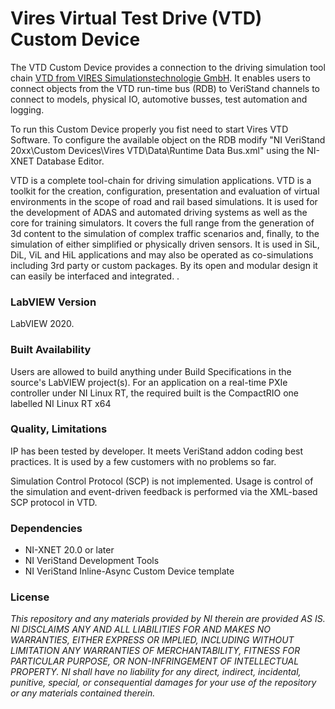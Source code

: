 Vires Virtual Test Drive (VTD) Custom Device
===================

The VTD Custom Device provides a connection to the driving simulation tool chain [VTD from VIRES Simulationstechnologie GmbH](https://vires.com/vtd-vires-virtual-test-drive/). It enables users to connect objects from the VTD run-time bus (RDB) to VeriStand channels to connect to models, physical IO, automotive busses, test automation and logging.  

To run this Custom Device properly you fist need to start Vires VTD Software. To configure the available object on the RDB modify "NI VeriStand 20xx\Custom Devices\Vires VTD\Data\Runtime Data Bus.xml" using the NI-XNET Database Editor.

VTD is a complete tool-chain for driving simulation applications. VTD is a toolkit for the creation, configuration, presentation and evaluation of virtual environments in the scope of road and rail based simulations. It is used for the development of ADAS and automated driving systems as well as the core for training simulators. It covers the full range from the generation of 3d content to the simulation of complex traffic scenarios and, finally, to the simulation of either simplified or physically driven sensors. It is used in SiL, DiL, ViL and HiL applications and may also be operated as co-simulations including 3rd party or custom packages. By its open and modular design it can easily be interfaced and integrated. .

### LabVIEW Version ###

LabVIEW 2020.

### Built Availability ###

Users are allowed to build anything under Build Specifications in the source's LabVIEW project(s). For an application on a real-time PXIe controller under NI Linux RT, the required built is the CompactRIO one labelled NI Linux RT x64

### Quality, Limitations ###

IP has been tested by developer. It meets VeriStand addon coding best practices. It is used by a few customers with no problems so far.

Simulation Control Protocol (SCP) is not implemented. Usage is control of the simulation and event-driven feedback is performed via the XML-based SCP protocol in VTD.

### Dependencies ###

- NI-XNET 20.0 or later
- NI VeriStand Development Tools
- NI VeriStand Inline-Async Custom Device template

### License ###

*This repository and any materials provided by NI therein are provided AS IS. NI DISCLAIMS ANY AND ALL LIABILITIES FOR AND MAKES NO WARRANTIES, EITHER EXPRESS OR IMPLIED, INCLUDING WITHOUT LIMITATION ANY WARRANTIES OF MERCHANTABILITY, FITNESS FOR  PARTICULAR PURPOSE, OR NON-INFRINGEMENT OF INTELLECTUAL PROPERTY. NI shall have no liability for any direct, indirect, incidental, punitive, special, or consequential damages for your use of the repository or any materials contained therein.*
